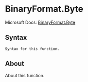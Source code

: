 ---
---

# BinaryFormat.Byte

Microsoft Docs: [BinaryFormat.Byte](https://docs.microsoft.com/en-us/powerquery-m/binaryformat-byte)

## Syntax

```powerquery-m
Syntax for this function.
```

## About

About this function.

